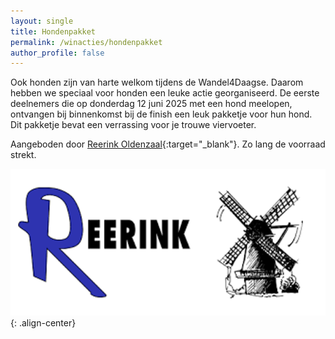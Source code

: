 ```yaml
---
layout: single
title: Hondenpakket
permalink: /winacties/hondenpakket
author_profile: false
---
```


Ook honden zijn van harte welkom tijdens de Wandel4Daagse. Daarom hebben we speciaal voor honden een leuke actie georganiseerd. De eerste deelnemers die op donderdag 12 juni 2025 met een hond meelopen, ontvangen bij binnenkomst bij de finish een leuk pakketje voor hun hond. Dit pakketje bevat een verrassing voor je trouwe viervoeter.  

Aangeboden door [Reerink Oldenzaal](https://reerink.nl){:target="_blank"}. Zo lang de voorraad strekt.  

![Reerink Oldenzaal](/assets/sponsors/Reerink.png){: .align-center}  